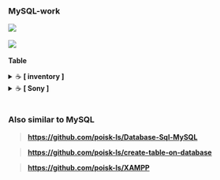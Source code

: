 
### MySQL-work


<p><img src="https://img.shields.io/badge/MySQL-005C84?style=for-the-badge&logo=mysql&logoColor=white"</p>

<p><img src="https://img.shields.io/badge/Database-CF96FD?style=for-the-badge&logo=Database&logoColor=393665"</p>

**Table**
<details>
    <summary>&#9749 <b>[ inventory ]</b></summary><br/>

<p><img src="https://github.com/poisk-ls/MySQL-work/blob/master/assets/table%20%5Binventory%5D/inventory%201.jpg" width="90%"/><img src="https://github.com/poisk-ls/MySQL-work/blob/master/assets/table%20%5Binventory%5D/inventory%202.jpg" width="90%"/></p>

</details>

<details>
    <summary>&#9749 <b>[ Sony ]</b></summary><br/>

<p><img src="https://github.com/poisk-ls/MySQL-work/blob/master/assets/table%20%5BSony%5D/Sony%201.jpg" width="90%"/><img src="https://github.com/poisk-ls/MySQL-work/blob/master/assets/table%20%5BSony%5D/Sony%202.jpg" width="90%"/></p>

</details>





#
### Also similar to MySQL 

>**https://github.com/poisk-ls/Database-Sql-MySQL**

>**https://github.com/poisk-ls/create-table-on-database**

>**https://github.com/poisk-ls/XAMPP**
